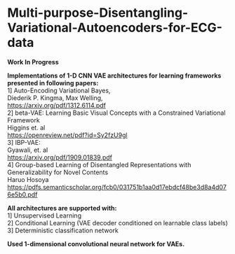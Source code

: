 # Multi-purpose-Disentangling-Variational-Autoencoders-for-ECG-data
**Work In Progress**

**Implementations of 1-D CNN VAE architectures for learning frameworks presented in following papers:**     
1] Auto-Encoding Variational Bayes,  
   Diederik P. Kingma, Max Welling,  
   https://arxiv.org/pdf/1312.6114.pdf    
2] beta-VAE: Learning Basic Visual Concepts with a Constrained Variational Framework  
   Higgins et. al  
   https://openreview.net/pdf?id=Sy2fzU9gl  
3] IBP-VAE:   
   Gyawali, et. al  
   https://arxiv.org/pdf/1909.01839.pdf   
4] Group-based Learning of Disentangled Representations with Generalizability for Novel Contents  
   Haruo Hosoya  
   https://pdfs.semanticscholar.org/fcb0/031751b1aa0d17ebdcf48be3d8a4d076e5b0.pdf   
  
**All architectures are supported with:**    
1] Unsupervised Learning  
2] Conditional Learning (VAE decoder conditioned on learnable class labels)  
3] Deterministic classification network  
  
**Used 1-dimensional convolutional neural network for VAEs.**  
